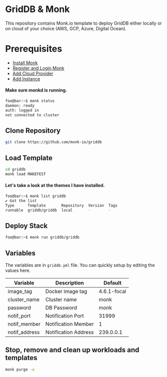 # GridDB & Monk
This repository contains Monk.io template to deploy GridDB either locally or on cloud of your choice (AWS, GCP, Azure, Digital Ocean).

# Prerequisites
- [Install Monk](https://docs.monk.io/docs/get-monk)
- [Register and Login Monk](https://docs.monk.io/docs/acc-and-auth)
- [Add Cloud Provider](https://docs.monk.io/docs/cloud-provider)
- [Add Instance](https://docs.monk.io/docs/multi-cloud)

#### Make sure monkd is running.
```bash
foo@bar:~$ monk status
daemon: ready
auth: logged in
not connected to cluster
```

## Clone Repository
```bash
git clone https://github.com/monk-io/griddb
```

## Load Template
```bash
cd griddb
monk load MANIFEST
```


#### Let's take a look at the themes I have installed.
```bash
foo@bar:~$ monk list griddb
✔ Got the list
Type      Template       Repository  Version  Tags
runnable  griddb/griddb  local       -        -
```

## Deploy Stack
```bash
foo@bar:~$ monk run griddb/griddb
```

## Variables
The variables are in `griddb.yml` file. You can quickly setup by editing the values here.

| Variable      | Description          | Default     |
|---------------|----------------------|-------------|
| image_tag     | Docker image tag     | 4.6.1-focal |
| cluster_name  | Cluster name         | monk        |
| password      | DB Password          | monk        |
| notif_port    | Notification Port    | 31999       |
| notif_member  | Notification Member  | 1           |
| notif_address | Notification Address | 239.0.0.1   |


## Stop, remove and clean up workloads and templates

```bash
monk purge -a
```

